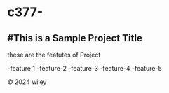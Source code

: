 # c377-

#This is a Sample Project Title
--
these are the featutes of Project

-feature 1
-feature-2
-feature-3
-feature-4
-feature-5

  &copy; 2024 wiley
